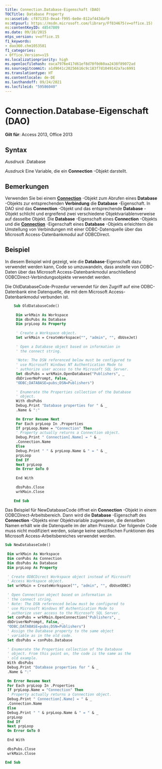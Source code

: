 ```yaml
---
title: Connection.Database-Eigenschaft (DAO)
TOCTitle: Database Property
ms:assetid: cf871353-0ea4-f995-6e0e-812af443daf9
ms:mtpsurl: https://msdn.microsoft.com/library/Ff834675(v=office.15)
ms:contentKeyID: 48547809
ms.date: 09/18/2015
mtps_version: v=office.15
f1_keywords:
- dao360.chm1053581
f1_categories:
- Office.Version=v15
ms.localizationpriority: high
ms.openlocfilehash: eaca7976e417d61ef8d70f0d60aa2438f89072ad
ms.sourcegitcommit: a1d9041c20256616c9c183f7d1049142a7ac6991
ms.translationtype: HT
ms.contentlocale: de-DE
ms.lasthandoff: 09/24/2021
ms.locfileid: "59586040"
---
```

# <a name="connectiondatabase-property-dao"></a>Connection.Database-Eigenschaft (DAO)


**Gilt für**: Access 2013, Office 2013



## <a name="syntax"></a>Syntax

*Ausdruck* .Database

*Ausdruck* Eine Variable, die ein **Connection** -Objekt darstellt.

## <a name="remarks"></a>Bemerkungen

Verwenden Sie bei einem **[Connection](connection-object-dao.md)** -Objekt zum Abrufen eines **Database** -Objekts zur entsprechenden **Verbindung** die **Database** -Eigenschaft. In DAO sind das **Connection** -Objekt und das entsprechende **Database** -Objekt schlicht und ergreifend zwei verschiedene Objektvariablenverweise auf dasselbe Objekt. Die **Database** -Eigenschaft eines **Connection** -Objekts und die **[Connection](database-connection-property-dao.md)** -Eigenschaft eines **Database** -Objekts erleichtern die Umstellung von Verbindungen mit einer ODBC-Datenquelle über das Microsoft Access-Datenbankmodul auf ODBCDirect.

## <a name="example"></a>Beispiel

In diesem Beispiel wird gezeigt, wie die **Database**-Eigenschaft dazu verwendet werden kann, Code so umzuwandeln, dass anstelle von ODBC-Daten über das Microsoft Access-Datenbankmodul anschließend ODBCDirect-Verbindungsobjekte verwendet werden.

Die OldDatabaseCode-Prozedur verwendet für den Zugriff auf eine ODBC-Datenbank eine Datenquelle, die mit dem Microsoft Access-Datenbankmodul verbunden ist.

```vb
    Sub OldDatabaseCode() 
     
     Dim wrkMain As Workspace 
     Dim dbsPubs As Database 
     Dim prpLoop As Property 
     
     ' Create a Workspace object. 
     Set wrkMain = CreateWorkspace("", "admin", "", dbUseJet) 
     
     ' Open a Database object based on information in 
     ' the connect string. 
     
     'Note: The DSN referenced below must be configured to 
     ' use Microsoft Windows NT Authentication Mode to 
     ' authorize user access to the Microsoft SQL Server. 
     Set dbsPubs = wrkMain.OpenDatabase("Publishers", _ 
     dbDriverNoPrompt, False, _ 
     "ODBC;DATABASE=pubs;DSN=Publishers") 
     
     ' Enumerate the Properties collection of the Database 
     ' object. 
     With dbsPubs 
     Debug.Print "Database properties for " & _ 
     .Name & ":" 
     
     On Error Resume Next 
     For Each prpLoop In .Properties 
     If prpLoop.Name = "Connection" Then 
     ' Property actually returns a Connection object. 
     Debug.Print " Connection[.Name] = " & _ 
     .Connection.Name 
     Else 
     Debug.Print " " & prpLoop.Name & " = " & _ 
     prpLoop 
     End If 
     Next prpLoop 
     On Error GoTo 0 
     
     End With 
     
     dbsPubs.Close 
     wrkMain.Close 
     
    End Sub 
```

Das Beispiel für NewDatabaseCode öffnet ein **Connection** -Objekt in einem ODBCDirect-Arbeitsbereich. Dann wird die **Database** -Eigenschaft des **Connection** -Objekts einer Objektvariable zugewiesen, die denselben Namen erhält wie die Datenquelle im der alten Prozedur. Der folgende Code muss nicht modifiziert werden, solange keine spezifischen Funktionen des Microsoft Access-Arbeitsbereiches verwendet werden.

```vb 
Sub NewDatabaseCode() 
 
 Dim wrkMain As Workspace 
 Dim conPubs As Connection 
 Dim dbsPubs As Database 
 Dim prpLoop As Property 
 
 ' Create ODBCDirect Workspace object instead of Microsoft 
 ' Access Workspace object. 
 Set wrkMain = CreateWorkspace("", "admin", "", dbUseODBC) 
 
 ' Open Connection object based on information in 
 ' the connect string. 
 ' Note: The DSN referenced below must be configured to 
 ' use Microsoft Windows NT Authentication Mode to 
 ' authorize user access to the Microsoft SQL Server. 
 Set conPubs = wrkMain.OpenConnection("Publishers", _ 
 dbDriverNoPrompt, False, _ 
 "ODBC;DATABASE=pubs;DSN=Publishers") 
 ' Assign the Database property to the same object 
 ' variable as in the old code. 
 Set dbsPubs = conPubs.Database 
 
 ' Enumerate the Properties collection of the Database 
 ' object. From this point on, the code is the same as the 
 ' old example. 
 With dbsPubs 
 Debug.Print "Database properties for " & _ 
 .Name & ":" 
 
 On Error Resume Next 
 For Each prpLoop In .Properties 
 If prpLoop.Name = "Connection" Then 
 ' Property actually returns a Connection object. 
 Debug.Print " Connection[.Name] = " & _ 
 .Connection.Name 
 Else 
 Debug.Print " " & prpLoop.Name & " = " & _ 
 prpLoop 
 End If 
 Next prpLoop 
 On Error GoTo 0 
 
 End With 
 
 dbsPubs.Close 
 wrkMain.Close 
 
End Sub 
 
```

